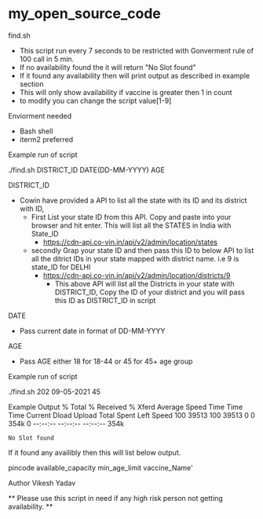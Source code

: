 # my_open_source_code
find.sh
  - This script run every 7 seconds to be restricted with Gonverment rule of 100 call in 5 min.
  - If no availability found the it will return "No Slot found"
  - If it found any availability then will print output as described in example section
  - This will only show availability if vaccine is greater then 1 in count
  - to modify you can change the script value[1-9]


Enviorment needed 
  - Bash shell
  - iterm2 preferred

Example run of script

./find.sh DISTRICT_ID DATE(DD-MM-YYYY) AGE

DISTRICT_ID
  - Cowin have provided a API to list all the state with its ID and its district with ID, 
    - First List your state ID from this API. Copy and paste into your browser and hit enter. This will list all the STATES in India with State_ID
      - https://cdn-api.co-vin.in/api/v2/admin/location/states 
    - secondly Grap your state ID and then pass this ID to below API to list all the ditrict IDs in your state mapped with district name. i.e 9 is state_ID for  DELHI
      - https://cdn-api.co-vin.in/api/v2/admin/location/districts/9 
        - This above API will list all the Districts in your state with DISTRICT_ID, Copy the ID of your district and you will pass this ID as DISTRICT_ID in script


DATE 
  - Pass current date in format of DD-MM-YYYY

AGE 
  - Pass AGE either 18 for 18-44 or 45 for 45+ age group


Example run of script

  ./find.sh 202 09-05-2021 45
  
Example Output 
    % Total    % Received % Xferd  Average Speed   Time    Time     Time  Current
                                 Dload  Upload   Total   Spent    Left  Speed
    100 39513  100 39513    0     0   354k      0 --:--:-- --:--:-- --:--:--  354k

    No Slot found
    
If it found any availibly then this will list below output.

  pincode available_capacity min_age_limit vaccine_Name'
  
  
  Author
  Vikesh Yadav
  
**  Please use this script in need if any high risk person not getting availability. **
